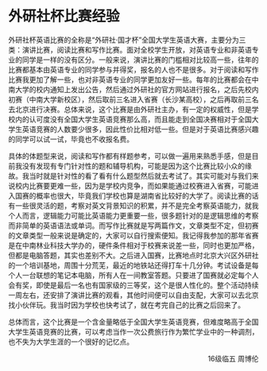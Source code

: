 # 外研社杯比赛经验

外研社杯英语比赛的全称是“外研社·国才杯”全国大学生英语大赛，主要分为三类：演讲比赛，阅读比赛和写作比赛。面对全校学生开放，对英语专业和非英语专业的同学是一样的没有区分。一般来说，演讲比赛的门槛相对比较高一些，往年的比赛都基本由英语专业的同学参与并得奖，报名的人也不是很多。对于阅读和写作比赛我更加了解一些，也对非英语专业的同学更加友好一些。每年的比赛都会在中南大学的校内通知上发出公告，然后通过外研社的官方网站进行报名，之后先校内初赛（中南大学新校区），然后取前三名进入省赛（长沙某高校），之后再取前三名去北京进行决赛。总体来说，这个比赛是由外研社主办，有一定的权威性，但是学校内的认可度没有全国大学生英语竞赛那么高，而且能走到全国决赛相对于全国大学生英语竞赛的人数要少很多，因此性价比相对低一些。但是对于英语比赛感兴趣的同学可以试一试，毕竟也不收报名费。

具体的体题型来说，阅读和写作都有样题参考，可以做一遍用来熟悉手感，但是目前我没有发现有专门针对性的题和辅导机构，可能是因为这个比赛比较小众的缘故。我当时就是针对性的看了看有什么题型然后就去考试了。其实可能对与我们来说校内比赛要更难一些，因为是学校内竞争，而如果能通过校赛进入省赛，可能进入国赛的概率也很大，毕竟我们学校也算是湖南省比较好的大学了。阅读比赛的话有一些很灵活的题，考察对英文背景知识的积累，并不是完全考察英语能力，就我个人而言，逻辑能力可能比英语能力更重要一些，很多题针对的是逻辑思维的考察而非简单的英语语法或单词。而写作比赛就是写两篇作文，文章类型不定，但初赛的文章类型一般来说是确定的，大家可以自行搜索便知。我记得我参加的那年省赛是在中南林业科技大学办的，硬件条件相对于校赛来说差一些，同时也更加严格，但都是电脑答题，其实也差别不大。之后进入国赛，比赛地点时北京大兴区外研社的一个培训基地，周围十分荒芜，最近的地铁站还得打车十几分钟。考试设备是每个人一台联想的笔记本电脑，所有人在一间教室答题。只要进了国赛就必定每个人会有奖，即使是最后一名也有国家级的三等奖，这个是很人性化的。整个活动持续一周左右，还安排了演讲比赛的观看，其他时间便可以自由支配，大家可以去北京找小伙伴玩。我当时因为学校也快考试了，就在考完自己的比赛之后回来了。

总体而言，这个比赛是一个含金量略低于全国大学生英语竞赛，但难度略高于全国大学生英语竞赛的比赛，可以考虑当作一次公费旅行作为繁忙学业中的一种调剂，也不失为大学生涯的一个很好的记忆点。

<p align="right">16级临五 周博伦</p>
